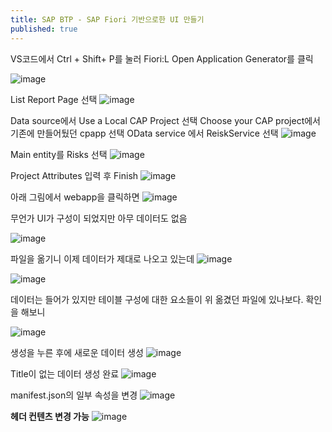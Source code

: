 ```yaml
---
title: SAP BTP - SAP Fiori 기반으로한 UI 만들기
published: true
---
```

VS코드에서 Ctrl + Shift+ P를 눌러 Fiori:L Open Application Generator를 클릭

![image](https://github.com/BJSNuruhee/levelup/assets/88364980/3e594d68-516d-4f2d-9ff8-376d43e643af)

List Report Page 선택
![image](https://github.com/BJSNuruhee/levelup/assets/88364980/cbf74b14-d687-4e5b-9be1-9b15d539cce5)

Data source에서 Use a Local CAP Project 선택
Choose your CAP project에서 기존에 만들어뒀던 cpapp 선택
OData service 에서 ReiskService 선택
![image](https://github.com/BJSNuruhee/levelup/assets/88364980/64cfbf75-d439-4983-a2db-70e1a2b21106)

Main entity를 Risks 선택
![image](https://github.com/BJSNuruhee/levelup/assets/88364980/a2916d1c-f481-4512-aa68-ed487486a1e0)

Project Attributes 입력 후 Finish
![image](https://github.com/BJSNuruhee/levelup/assets/88364980/d5886531-a6bf-42b6-a3c6-51f961a68017)

아래 그림에서 webapp을 클릭하면
![image](https://github.com/BJSNuruhee/levelup/assets/88364980/3eedec1f-d74f-407c-836e-3b54aa1399e4)

무언가 UI가 구성이 되었지만 아무 데이터도 없음

![image](https://github.com/BJSNuruhee/levelup/assets/88364980/56c444b0-4cf4-4a56-91ea-14cbea213276)

파일을 옮기니 이제 데이터가 제대로 나오고 있는데
![image](https://github.com/BJSNuruhee/levelup/assets/88364980/9b5850d8-e784-48ad-aa50-b8f31c7421e3)

![image](https://github.com/BJSNuruhee/levelup/assets/88364980/09576163-cabb-4362-aaa0-29128d46b58b)

데이터는 들어가 있지만 테이블 구성에 대한 요소들이 위 옮겼던 파일에 있나보다.
확인을 해보니

![image](https://github.com/BJSNuruhee/levelup/assets/88364980/1659353d-b791-47f5-bcec-54bcd055b182)

생성을 누른 후에 새로운 데이터 생성
![image](https://github.com/BJSNuruhee/levelup/assets/88364980/c9711dff-e738-46fb-b594-de42e38e8b54)

Title이 없는 데이터 생성 완료
![image](https://github.com/BJSNuruhee/levelup/assets/88364980/6658f43d-bfa7-4d08-a106-404119f9c64c)

manifest.json의 일부 속성을 변경
![image](https://github.com/BJSNuruhee/levelup/assets/88364980/8208c671-fdd7-42ca-acea-efd9d2872704)

**헤더 컨텐츠 변경 가능**
![image](https://github.com/BJSNuruhee/levelup/assets/88364980/e7695e14-45c5-460b-b5f4-713776d1ded7)
